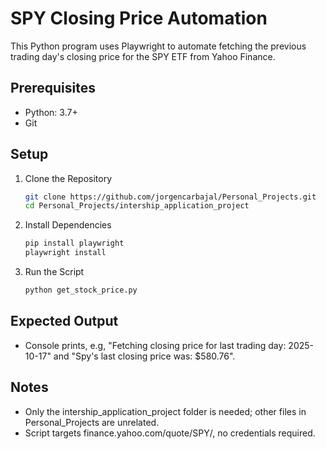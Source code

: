 # SPY Closing Price Automation

This Python program uses Playwright to automate fetching the previous trading day's closing price for the SPY ETF from Yahoo Finance.

## Prerequisites
- Python: 3.7+
- Git

## Setup
1. Clone the Repository
   ```bash
   git clone https://github.com/jorgencarbajal/Personal_Projects.git
   cd Personal_Projects/intership_application_project
   ```
2. Install Dependencies
   ```bash
   pip install playwright
   playwright install
   ```
   
3. Run the Script
   ```bash
   python get_stock_price.py
   ```
## Expected Output
- Console prints, e.g, "Fetching closing price for last trading day: 2025-10-17" and "Spy's last closing price was: $580.76".

## Notes
- Only the intership_application_project folder is needed; other files in Personal_Projects are unrelated.
- Script targets finance.yahoo.com/quote/SPY/, no credentials required.
